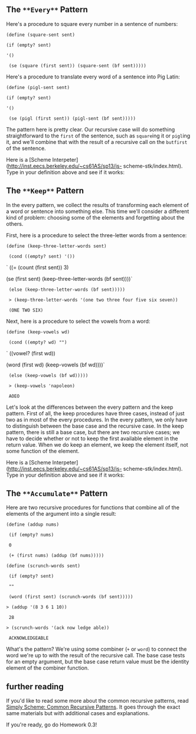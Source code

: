 ## The `**Every**` Pattern

Here's a procedure to square every number in a sentence of numbers:

`(define (square-sent sent)`

` (if (empty? sent) `

` '() `

` (se (square (first sent)) (square-sent (bf sent)))))`

Here's a procedure to translate every word of a sentence into Pig Latin:

`(define (pigl-sent sent)`

` (if (empty? sent) `

` '() `

` (se (pigl (first sent)) (pigl-sent (bf sent)))))`

The pattern here is pretty clear. Our recursive case will do something
straightforward to the `first` of the sentence, such as `square`ing it or
`pigl`ing it, and we'll combine that with the result of a recursive call on
the `butfirst` of the sentence.

Here is a [Scheme Interpeter](http://inst.eecs.berkeley.edu/~cs61AS/sp13/js-
scheme-stk/index.html). Type in your definition above and see if it works:

## The `**Keep**` Pattern

In the every pattern, we collect the results of transforming each element of a
word or sentence into something else. This time we'll consider a different
kind of problem: choosing some of the elements and forgetting about the
others.

First, here is a procedure to select the three-letter words from a sentence:

`(define (keep-three-letter-words sent)`

` (cond ((empty? sent) '())`

` ((= (count (first sent)) 3)

(se (first sent) (keep-three-letter-words (bf sent))))`

` (else (keep-three-letter-words (bf sent)))))`

` > (keep-three-letter-words '(one two three four five six seven))`

` (ONE TWO SIX)`

Next, here is a procedure to select the vowels from a word:

`(define (keep-vowels wd)`

` (cond ((empty? wd) "")`

` ((vowel? (first wd))

(word (first wd) (keep-vowels (bf wd))))`

` (else (keep-vowels (bf wd)))))`

` > (keep-vowels 'napoleon)`

` AOEO`

Let's look at the differences between the every pattern and the keep pattern. First
of all, the keep procedures have three cases, instead of just two as in most
of the every procedures. In the every pattern, we only have to distinguish
between the base case and the recursive case. In the keep pattern, there is
still a base case, but there are two recursive cases; we have to decide
whether or not to keep the first available element in the return value. When
we do keep an element, we keep the element itself, not some function of the
element.

Here is a [Scheme Interpeter](http://inst.eecs.berkeley.edu/~cs61AS/sp13/js-
scheme-stk/index.html). Type in your definition above and see if it works:

## The `**Accumulate**` Pattern

Here are two recursive procedures for functions that combine all of the
elements of the argument into a single result:

`(define (addup nums)`

` (if (empty? nums)`

` 0`

` (+ (first nums) (addup (bf nums)))))`

`(define (scrunch-words sent)`

` (if (empty? sent)`

` ""`

` (word (first sent) (scrunch-words (bf sent)))))`

`> (addup '(8 3 6 1 10))`

` 28`

`> (scrunch-words '(ack now ledge able))`

` ACKNOWLEDGEABLE`

What's the pattern? We're using some combiner (`+` or `word`) to connect the
word we're up to with the result of the recursive call. The base case tests
for an empty argument, but the base case return value must be the identity
element of the combiner function.

## further reading

If you'd like to read some more about the common recursive patterns, read
[Simply Scheme: Common Recursive
Patterns](http://www.cs.berkeley.edu/~bh/ssch14/recur-patterns.html). It goes
through the exact same materials but with additional cases and explanations.

If you're ready, go do Homework 0.3!

